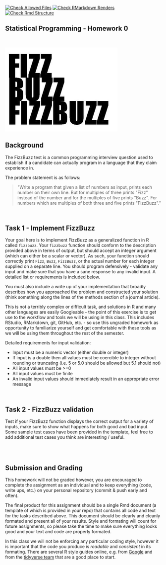 [![Check Allowed Files](https://github.com/statprog-s1-2020/hw0/workflows/Check%20Allowed%20Files/badge.svg)](https://github.com/statprog-s1-2020/hw0/actions?query=workflow:%22Check%20Allowed%20Files%22) [![Check RMarkdown Renders](https://github.com/statprog-s1-2020/hw0/workflows/Check%20RMarkdown%20Renders/badge.svg)](https://github.com/statprog-s1-2020/hw0/actions?query=workflow:%22Check%20RMarkdown%20Renders%22) [![Check Rmd Structure](https://github.com/statprog-s1-2020/hw0/workflows/Check%20Rmd%20Structure/badge.svg)](https://github.com/statprog-s1-2020/hw0/actions?query=workflow:%22Check%20Rmd%20Structure%22)



Statistical Programming - Homework 0
-------------

<br/>

![fizz buzz](fizzbuzz.png?raw=true)

## Background

The FizzBuzz test is a common programming interview question used to establish if a candidate can actually program in a language that they claim experience in.

The problem statement is as follows:

> "Write a program that given a list of numbers as input, prints each number on their own line. But for multiples of three prints "Fizz" instead of the number and for the multiples of five prints "Buzz". For numbers which are multiples of both three and five prints "FizzBuzz"."

<br/>

## Task 1 - Implement FizzBuzz 

Your goal here is to implement FizzBuzz as a generalized function in R called `fizzbuzz`. Your `fizzbuzz` function should conform to the description provided above in terms of output, but should accept an integer argument (which can either be a scalar or vector). As such, your function should correctly print `Fizz`, `Buzz`, `FizzBuzz`, or the actual number for each integer supplied on a separate line. You should program defensively - validate any input and make sure that you have a sane response to any invalid input. A detailed list or requirements is included below.

You must also include a write up of your implementation that broadly describes how you approached the problem and constructed your solution (think something along the lines of the methods section of a journal article). 

This is not a terribly complex or difficult task, and solutions in R and many other languages are easily Googleable - the point of this exercise is to get use to the workflow and tools we will be using in this class. This includes RStudio, RMarkdown, git, GitHub, etc. - so use this ungraded homework as opportunity to familiarize yourself and get comfortable with these tools as we will be using them throughout the rest of the semester.

Detailed requirements for input validation:
* Input must be a numeric vector (either double or integer)
* If input is a double then all values must be coercible to integer without rounding or truncating (i.e. 5 or 5.0 should be allowed but 5.1 should not)
* All input values must be >=0
* All input values must be finite
* An invalid input values should immediately result in an appropriate error message

<br/>

## Task 2 - FizzBuzz validation

Test if your FizzBuzz function displays the correct output for a variety of inputs, make sure to show what happens for both good and bad input. Some sample test cases have been provided in the template, feel free to add additional test cases you think are interesting / useful.

<br/><br/>

## Submission and Grading

This homework will not be graded however, you are encouraged to complete the assignment as an individual and to keep everything (code, write ups, etc.) on your personal repository (commit & push early and often). 

The final product for this assignment should be a single Rmd document (a template of which is provided in your repo) that contains all code and text for the tasks described above. This document should be clearly and cleanly formated and present all of your results. Style and formating will count for future assignments, so please take the time to make sure everything looks good and your text and code are properly formated. 

In this class we will not be enforcing any particular coding style, however it is important that the code you produce is *readable* and *consistent* in its formating. There are several R style guides online, e.g. from [Google](https://google.github.io/styleguide/Rguide.xml) and from the [tidyverse team](https://style.tidyverse.org/) that are a good place to start.

<br/>
